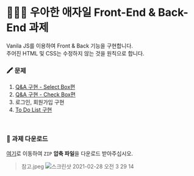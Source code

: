 # 👨🏻‍💻 우아한 애자일 Front-End & Back-End 과제
Vanila JS를 이용하여 Front & Back 기능을 구현합니다.  
주어진 HTML 및 CSS는 수정하지 않는 것을 원칙으로 합니다.

### 🖍 문제
1. [Q&A 구현 - Select Box편](https://github.com/woorim960/wooahan-agile-task/issues/2)
2. [Q&A 구현 - Check Box편](https://github.com/woorim960/wooahan-agile-task/issues/3)
3. 로그인, 회원가입 구현
4. [To Do List 구현](https://github.com/woorim960/wooahan-agile-front-task/issues/1)

<br>

### 🧾 과제 다운로드
[여기](https://github.com/woorim960/wooahan-agile-task/releases/tag/v1.0.0-task)로 이동하여 ```ZIP``` **압축 파일**을 다운로드 받아주십시오.
> 참고.jpeg
> ![스크린샷 2021-02-28 오전 3 29 14](https://user-images.githubusercontent.com/56839474/109396586-ab7a8500-7975-11eb-8211-40ba0fc038aa.png)
